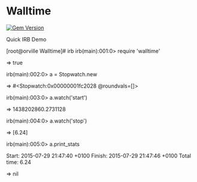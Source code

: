 # Walltime

[![Gem Version](https://badge.fury.io/rb/walltime.svg)](https://badge.fury.io/rb/walltime)

Quick IRB Demo

[root@orville Walltime]# irb
irb(main):001:0> require 'walltime'

=> true

irb(main):002:0> a = Stopwatch.new

=> #<Stopwatch:0x00000001fc2028 @roundvals=[]>

irb(main):003:0> a.watch('start')

=> 1438202860.2731128

irb(main):004:0> a.watch('stop')

=> [6.24]

irb(main):005:0> a.print_stats

Start: 2015-07-29 21:47:40 +0100 Finish: 2015-07-29 21:47:46 +0100 Total time: 6.24

=> nil


